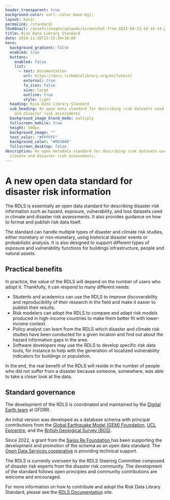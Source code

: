 ```yaml
---
header_transparent: true
background-color: var(--color-base-bg);
layout: basic
permalink: /standard/
thumbnail: /assets/images/uploads/screenshot-from-2023-09-23-14-14-14.png
title: Risk Data Library Standard
date: 2018-11-28T15:15:34+10:00
hero:
  background_gradient: false
  enabled: true
  buttons:
    enabled: false
    list:
      - text: Documentation
        url: https://docs.riskdatalibrary.org/en/latest/
        external: true
        fa_icon: false
        size: large
        outline: true
        style: light
  heading: Risk Data Library Standard
  sub_heading: An open data standard for describing risk datasets used in climate
    and disaster risk assessments
  background_image_blend_mode: multiply
  fullscreen_mobile: true
  height: 500px
  background_image: ""
  text_color: "#FFFFFF"
  background_color: "#0b3860"
  fullscreen_desktop: false
description: An open metadata standard for describing risk datasets used in
  climate and disaster risk assessments.
---
```

# A new open data standard for disaster risk information

The RDLS is essentially an open data standard for describing disaster risk information such as hazard, exposure, vulnerability, and loss datasets used in climate and disaster risk assessments. It also provides guidance on how to format and publish risk data itself. 

The standard can handle multiple types of disaster and climate risk studies, either monetary or non-monetary, using historical disaster events or probabilistic analysis. It is also designed to support different types of exposure and vulnerability functions for buildings infrastructure, people and natural assets.

## Practical benefits

In practice, the value of the RDLS will depend on the number of users who adopt it. Thankfully, it can respond to many different needs:

* Students and academics can use the RDLS to improve  discoverability and reproducibility of their research in the field and make it easier to publish their results.
* Risk modelers can adopt the RDLS to compare and adapt risk models produced in high-income countries to make them better fit with lower-income context. 
* Policy analyst can learn from the RDLS which disaster and climate risk studies have been conducted for a given location and find out about the hazard information gaps in the area. 
* Software developers may use the RDLS to develop specific risk data tools, for instance to help with the generation of localized vulnerability indicators for buildings or population. 

In the end, the real benefit of the RDLS will reside in the number of people who did not suffer from a disaster because someone, somewhere, was able to take a closer look at the data.

## Standard governance

The development of the RDLS is coordinated and maintained by the [Digital Earth team](https://www.gfdrr.org/en/digitalearthpartnership) at GFDRR.

An initial version was developed as a database schema with principal contributions from the [Global Earthquake Model (GEM) Foundation](https://www.globalquakemodel.org/), [UCL Epicentre](https://www.ucl.ac.uk/epicentre/), and the [British Geological Survey (BGS)](https://www.bgs.ac.uk/).  

Since 2022, a grant from the [Swiss Re Foundation ](https://www.swissrefoundation.org/)has been supporting the development and promotion of the schema as an open data standard. The [Open Data Services cooperative](https://opendataservices.coop/) is providing technical support.

The RDLS is currently overseen by the RDLS Steering Committee composed of disaster risk experts from the disaster risk community. The development of the standard follows open principles and community contributions are welcome and encouraged. 

For more information on how to contribute and adopt the Risk Data Library Standard, please see the [RDLS Documentation](https://docs.riskdatalibrary.org/) site.